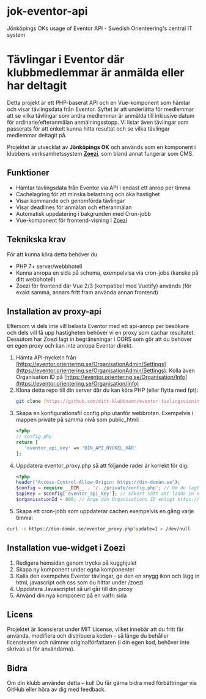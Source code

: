 # jok-eventor-api
Jönköpings OKs usage of Eventor API - Swedish Orienteering's central IT system

# Tävlingar i Eventor där klubbmedlemmar är anmälda eller har deltagit

Detta projekt är ett PHP-baserat API och en Vue-komponent som hämtar och visar tävlingsdata från Eventor. Syftet är att underlätta för medlemmar att se vilka tävlingar som andra medlemmar är anmälda till inklusive datum för ordinarie/efteranmälan anmälningsstopp. Vi listar även tävlingar som passerats för att enkelt kunna hitta resultat och se vilka tävlingar medlemmar deltagit på.

Projektet är utvecklat av **Jönköpings OK** och används som en komponent i klubbens verksamhetssystem **[Zoezi](https://zoezi.se/)**, som bland annat fungerar som CMS.

## Funktioner

- Hämtar tävlingsdata från Eventor via API i endast ett anrop per timma
- Cachelagring för att minska belastning och öka hastighet
- Visar kommande och genomförda tävlingar
- Visar deadlines för anmälan och efteranmälan
- Automatisk uppdatering i bakgrunden med Cron-jobb
- Vue-komponent för frontend-visning i [Zoezi](https://zoezi.se/)

## Teknikska krav

För att kunna köra detta behöver du
- PHP 7+ server/webbhotell
- Kunna anropa en sida på schema, exempelvisa via cron-jobs (kanske på ditt webbhotell)
- Zoezi för frontend där Vue 2/3 (kompatibel med Vuetify) används (för exakt samma, annars fritt fram använda annan frontend)

## Installation av proxy-api

Eftersom vi dels inte vill belasta Eventor med ett api-anrop per besökare och dels vill få upp hastigheten behöver vi en proxy som cachar resultatet. Dessutom har Zoezi lagt in begränsningar i CORS som gör att du behöver en egen proxy och kan inte anropa Eventor direkt.

1. Hämta API-nyckeln från [https://eventor.orientering.se/OrganisationAdmin/Settings](https://eventor.orientering.se/OrganisationAdmin/Settings). Kolla även Organisation ID på [https://eventor.orientering.se/Organisation/Info](https://eventor.orientering.se/Organisation/Info)
2. Klona detta repo till din server där du kan köra PHP (eller flytta med fpt):
   ```bash
   git clone [https://github.com/ditt-klubbnamn/eventor-tavlingsvisning.git](https://github.com/lilja85/jok-eventor-api.git)
   ```
3. Skapa en konfigurationsfil config.php utanför webbroten. Exempelvis i mappen private på samma nivå som public_html:
   ```php
   <?php
   // config.php
   return [
      'eventor_api_key' => 'DIN_API_NYCKEL_HÄR'
   ];
   ```
4. Uppdatera eventor_proxy.php så att följande rader är korrekt för dig:
   ```php
   <?php
   header("Access-Control-Allow-Origin: https://din-domän.se");
   $config = require __DIR__ . '/../private/config.php'; // Om du lagt config.php i /private samt att proxy-skriptet ligger direkt i rooten på din sida
   $apiKey = $config['eventor_api_key']; // Säkert sätt att ladda in nyckeln
   $organisationId = 000; // Ange din Organisations ID enligt https://eventor.orientering.se/Organisation/Info
   ```
5. Skapa ett cron-jobb som uppdaterar cachen exempelvis en gång varje timma:
```bash
curl -s https://din-domän.se/eventor_proxy.php?update=1 > /dev/null
```

## Installation vue-widget i Zoezi

1. Redigera hemsidan genom trycka på kugghjulet
2. Skapa ny komponent under egna komponenter
3. Kalla den exempelvis Eventor tävlingar, ge den en snygg ikon och lägg in html, javascript och css som du hittar under /zoezi
4. Uppdatera Javascriptet så url går till din proxy
5. Använd din nya komponent på en valfri sida

## Licens
Projektet är licensierat under MIT License, vilket innebär att du fritt får använda, modifiera och distribuera koden – så länge du behåller licenstexten och nämner originalförfattaren (i din egen kod, behöver inte skrivas ut för användarna).

## Bidra
Om din klubb använder detta – kul! Du får gärna bidra med förbättringar via GitHub eller höra av dig med feedback.
